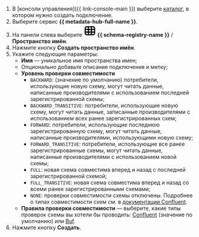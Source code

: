 1. В [консоли управления]({{ link-console-main }}) выберите [каталог](../../resource-manager/concepts/resources-hierarchy.md#folder), в котором нужно создать подключение.
1. Выберите сервис **{{ metadata-hub-full-name }}**.
1. Hа панели слева выберите ![image](../../_assets/console-icons/layout-cells.svg) **{{ schema-registry-name }}** / **Пространство имён**.
1. Нажмите кнопку **Создать пространство имён**.
1. Укажите следующие параметры:
    * **Имя** — уникальное имя пространства имен;
    * Опционально добавьте описание подключения и метку;
    * **Уровень проверки совместимости**
        * `BACKWARD`: (значение по умолчанию) потребители, использующие новую схему, могут читать данные, написанные производителями с использованием последней зарегистрированной схемы;
        * `BACKWARD_TRANSITIVE`: потребители, использующие новую схему, могут читать данные, записанные производителями с использованием всех ранее зарегистрированных схем;
        * `FORWARD`: потребители, использующие последнюю зарегистрированную схему, могут читать данные, написанные производителями, использующими новую схему;
        * `FORWARD_TRANSITIVE`: потребители, использующие все ранее зарегистрированные схемы, могут читать данные, написанные производителями с использованием новой схемы;
        * `FULL`: новая схема совместима вперед и назад с последней зарегистрированной схемой;
        * `FULL_TRANSITIVE`: новая схема совместима вперед и назад со всеми ранее зарегистрированными схемами;
        * `NONE`: проверки совместимости схемы отключены.
          Подробнее о типах совместимости схем см. в [документации Confluent](https://docs.confluent.io/platform/current/schema-registry/fundamentals/schema-evolution.html#compatibility-types).
    * **Правила проверки совместимости** — выберите, какие типы проверок схемы вы хотели бы проводить: [Confluent](https://docs.confluent.io/platform/current/schema-registry/fundamentals/schema-evolution.html#compatibility-types) (значение по умолчанию) или [Buf](https://buf-build-git-psachs-docs-and-search-bufbuild.vercel.app/docs/build/usage/).
1. Нажмите кнопку **Создать**.